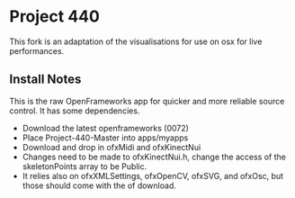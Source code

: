 Project 440
==================
This fork is an adaptation of the visualisations for use on osx for live performances.



Install Notes
-------------------------------------------------

This is the raw OpenFrameworks app for quicker and more reliable source control.
It has some dependencies.

- Download the latest openframeworks (0072)
- Place Project-440-Master into apps/myapps
- Download and drop in ofxMidi and ofxKinectNui
- Changes need to be made to ofxKinectNui.h, change the access of the skeletonPoints array to be Public.
- It relies also on ofxXMLSettings, ofxOpenCV, ofxSVG, and ofxOsc, but those should come with the of download.


